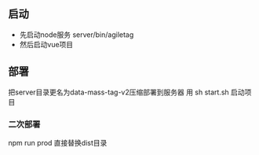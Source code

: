 
## 启动
- 先启动node服务   server/bin/agiletag
- 然后启动vue项目

## 部署
把server目录更名为data-mass-tag-v2压缩部署到服务器
用 sh start.sh  启动项目

### 二次部署
npm run prod
直接替换dist目录
